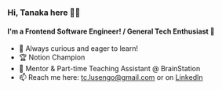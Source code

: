 ### Hi, Tanaka here 👋🏾

#### I'm a Frontend Software Engineer! / General Tech Enthusiast 🤖

- 🌱 Always curious and eager to learn!
- 🏆 Notion Champion
- 🧠 Mentor & Part-time Teaching Assistant @ BrainStation
- 📫 Reach me here: tc.lusengo@gmail.com or on [LinkedIn](https://www.linkedin.com/in/tanakalusengo/)
